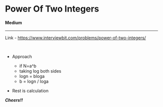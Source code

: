 # Power Of Two Integers

#### Medium

<hr>

Link - https://www.interviewbit.com/problems/power-of-two-integers/


<br>

* Approach
	* if N=a^b
    * taking log both sides
    * logn = bloga
    * b = logn / loga

* Rest is calculation

***Cheers!!***